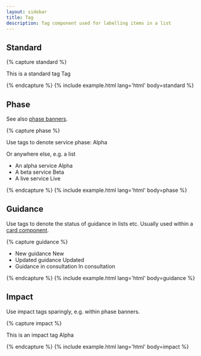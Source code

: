 ```yaml
---
layout: sidebar
title: Tag
description: Tag component used for labelling items in a list
---
```


## Standard

{% capture standard %}
<p>
    This is a standard tag
    <span class="tag">Tag</span>
</p>
{% endcapture %}
{% include example.html lang='html' body=standard %}

## Phase

See also <a href="{{ site.baseurl }}{% link components/alpha-beta-live.md %}">phase banners</a>.

{% capture phase %}
<p>
    Use tags to denote service phase:
    <span class="tag tag--alpha">Alpha</span>
</p>
<p>
    Or anywhere else, e.g. a list
</p>
<ul>
    <li>
        An alpha service <span class="tag tag--alpha">Alpha</span>
    </li>
    <li>
        A beta service <span class="tag tag--beta">Beta</span>
    </li>
    <li>
        A live service <span class="tag tag--live">Live</span>
    </li>
</ul>
{% endcapture %}
{% include example.html lang='html' body=phase %}

## Guidance

Use tags to denote the status of guidance in lists etc. Usually used within a <a href="{{ site.baseurl }}{% link components/card.md %}">card component</a>.

{% capture guidance %}
<ul>
    <li>
        New guidance <span class="tag tag--new">New</span>
    </li>
    <li>
        Updated guidance <span class="tag tag--updated">Updated</span>
    </li>
    <li>
        Guidance in consultation <span class="tag tag--consultation">In consultation</span>
    </li>
</ul>
{% endcapture %}
{% include example.html lang='html' body=guidance %}

## Impact

Use impact tags sparingly, e.g. within phase banners.

{% capture impact %}
<p>
    This is an impact tag
    <span class="tag tag--alpha tag--impact">Alpha</span>
</p>
{% endcapture %}
{% include example.html lang='html' body=impact %}